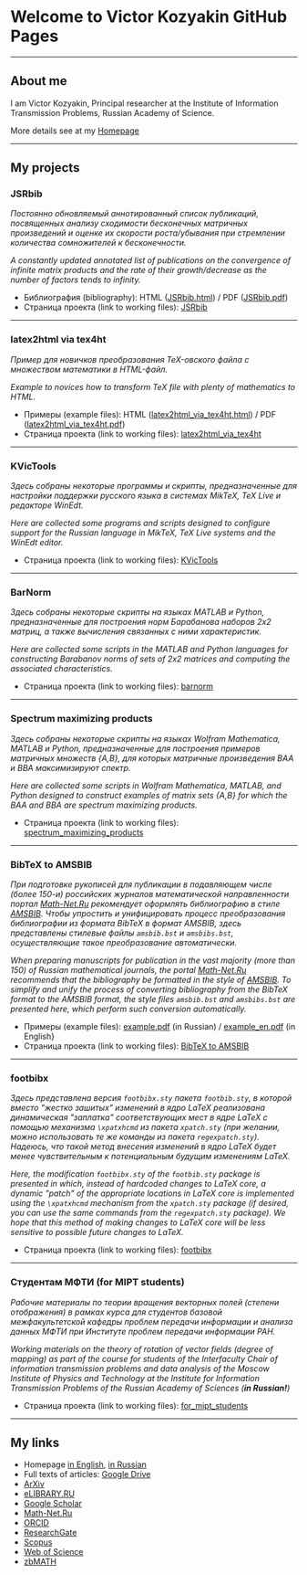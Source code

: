 # Welcome to Victor Kozyakin GitHub Pages

---

## About me

I am Victor Kozyakin, Principal researcher at the Institute of Information Transmission Problems, Russian Academy of Science.

More details see at my [Homepage](http://iitp.ru/en/users/46.htm)

---

## My projects

### JSRbib

*Постоянно обновляемый аннотированный список публикаций, посвященных анализу сходимости бесконечных матричных произведений и оценке их скорости роста/убывания при стремлении количества сомножителей к бесконечности.*

*A constantly updated annotated list of publications on the convergence of infinite matrix products and the rate of their growth/decrease as the number of factors tends to infinity.*

- Библиография (bibliography): HTML ([JSRbib.html](https://kozyakin.github.io/jsrbib/JSRbib.html)) / PDF ([JSRbib.pdf](https://kozyakin.github.io/jsrbib/JSRbib.pdf))
- Страница проекта (link to working files): [JSRbib](https://github.com/kozyakin/JSRbib)

---

### latex2html via tex4ht

*Пример для новичков преобразования  TeX-овского файла с множеством математики в HTML-файл.*

*Example to novices how to transform TeX file with plenty of mathematics to HTML.*

- Примеры (еxample files): HTML ([latex2html_via_tex4ht.html](https://kozyakin.github.io/latex2html/latex2html_via_tex4ht.html)) / PDF ([latex2html_via_tex4ht.pdf](https://kozyakin.github.io/latex2html/latex2html_via_tex4ht.pdf))
- Страница проекта (link to working files): [latex2html_via_tex4ht](https://github.com/kozyakin/latex2html_via_tex4ht)

---

### KVicTools

*Здесь собраны некоторые программы и скрипты, предназначенные для настройки поддержки русского языка в системах MikTeX, TeX Live и редакторе WinEdt.*

*Here are collected some programs and scripts designed to configure support for the Russian language in MikTeX, TeX Live systems and the WinEdt editor.*

- Страница проекта (link to working files): [KVicTools](https://github.com/kozyakin/KVicTools)

---

### BarNorm

*Здесь собраны некоторые скрипты на языках MATLAB и Python, предназначенные для построения норм Барабанова наборов 2x2 матриц, а также вычисления связанных с ними характеристик.*

*Here are collected some scripts in the MATLAB and Python languages for constructing Barabanov norms of sets of 2x2 matrices and computing the associated characteristics.*

- Страница проекта (link to working files): [barnorm](https://github.com/kozyakin/barnorm)

---

### Spectrum maximizing products

*Здесь собраны некоторые скрипты на языках Wolfram Mathematica, MATLAB и Python, предназначенные для построения примеров матричных множеств {A,B}, для которых матричные произведения BAA и BBA максимизируют спектр.*

*Here are collected some scripts in Wolfram Mathematica, MATLAB, and Python designed to construct examples of matrix sets {A,B} for which the BAA and BBA are spectrum maximizing products.* 

- Страница проекта (link to working files): [spectrum_maximizing_products](https://github.com/kozyakin/spectrum_maximizing_products)

---

### BibTeX to AMSBIB

*При подготовке рукописей для публикации в подавляющем числе (более 150-и) российских журналов математической направленности портал [Math-Net.Ru](https://www.mathnet.ru/) рекомендует оформлять библиографию в стиле [AMSBIB](https://www.mathnet.ru/poffice/amsbibpackage.phtml?wshow=amsbibpackage&option_lang=rus). Чтобы упростить и унифицировать процесс преобразования библиографии из формата BibTeX в формат AMSBIB, здесь представлены стилевые файлы `amsbib.bst` и `amsbibs.bst`, осуществляющие такое преобразование автоматически.*

*When preparing manuscripts for publication in the vast majority (more than 150) of Russian mathematical journals, the portal [Math-Net.Ru](https://www.mathnet.ru/index.phtml?&option_lang=eng) recommends that the bibliography be formatted in the style of [AMSBIB](https://www.mathnet.ru/poffice/amsbibpackage.phtml?wshow=amsbibpackage&option_lang=eng). To simplify and unify the process of converting bibliography from the BibTeX format to the AMSBIB format, the style files `amsbib.bst` and `amsbibs.bst` are presented here, which perform such conversion automatically.*

- Примеры (example files): [example.pdf](https://kozyakin.github.io/bibtex_to_amsbib/example/example.pdf) (in Russian) / [example_en.pdf](https://kozyakin.github.io/bibtex_to_amsbib/example/example_en.pdf) (in English}
- Страница проекта (link to working files): [BibTeX to AMSBIB](https://github.com/kozyakin/kozyakin.github.io/tree/main/bibtex_to_amsbib)

---

### footbibx

*Здесь представлена версия `footbibx.sty` пакета `footbib.sty`, в которой вместо "жестко зашитых" изменений в ядро LaTeX реализована динамическая "заплатка" соответствующих мест в ядре LaTeX с помощью механизма `\xpatxhcmd` из пакета `xpatch.sty` (при желании, можно использовать те же команды из пакета `regexpatch.sty`). Надеюсь, что такой метод внесения изменений в ядро LaTeX будет менее чувствительным к потенциальным будущим изменениям LaTeX.*

*Here, the modification `footbibx.sty` of the `footbib.sty` package is presented in which, instead of hardcoded changes to LaTeX core, a dynamic "patch" of the appropriate locations in LaTeX core is implemented using the `\xpatxhcmd` mechanism from the `xpatch.sty` package (if desired, you can use the same commands from the `regexpatch.sty` package). We hope that this method of making changes to LaTeX core will be less sensitive to possible future changes to LaTeX.*

- Страница проекта (link to working files): [footbibx](https://github.com/kozyakin/kozyakin.github.io/tree/main/footbibx)

---

### Студентам МФТИ (for MIPT students)

*Рабочие материалы по теории вращения векторных полей (степени отображения) в рамках курса для студентов базовой межфакультетской кафедры проблем передачи информации и анализа данных МФТИ при Институте проблем передачи информации РАН.*

*Working materials on the theory of rotation of vector fields (degree of mapping) as part of the course for students of the Interfaculty Chair of information transmission problems and data analysis of the Moscow Institute of Physics and Technology at the Institute for Information Transmission Problems of the Russian Academy of Sciences (**in Russian!**)*

- Страница проекта (link to working files): [for_mipt_students](https://kozyakin.github.io/for_mipt_students/)

---

## My links

- Homepage [in English](http://iitp.ru/en/users/46.htm), [in Russian](http://iitp.ru/ru/users/46.htm)
- Full texts of articles: [Google Drive](https://drive.google.com/drive/folders/0Bxw63g5l4P7pM3JSU0RQTjlGSjQ?resourcekey=0-h4Sb2EpehJVqlHZ_oRIz-A)
- [ArXiv](https://arxiv.org/a/kozyakin_v_1)
- [eLIBRARY.RU](https://elibrary.ru/author_items.asp?spin=6507-5516)
- [Google Scholar](https://scholar.google.com/citations?user=QuhA8hoAAAAJ)
- [Math-Net.Ru](http://mathnet.ru/rus/person17907)
- [ORCID](https://orcid.org/0000-0002-6465-0040)
- [ResearchGate](https://researchgate.net/profile/Victor_Kozyakin/)
- [Scopus](https://scopus.com/authid/detail.url?authorId=7003617925)
- [Web of Science](https://www.webofscience.com/wos/author/record/L-2971-2013)
- [zbMATH](https://zbmath.org/authors/?q=ai:kozyakin.victor-s)
